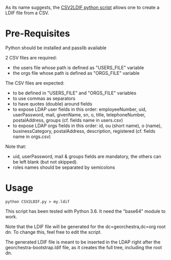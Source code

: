 As its name suggests, the [CSV2LDIF python script](./CSV2LDIF.py) allows one to create a LDIF file from a CSV.

# Pre-Requisites

Python should be installed and passlib available

2 CSV files are required:

- the users file whose path is defined as "USERS_FILE" variable
- the orgs file whose path is defined as "ORGS_FILE" variable

The CSV files are expected:

- to be defined in "USERS_FILE" and "ORGS_FILE" variables
- to use commas as separators
- to have quotes (double) around fields
- to expose LDAP user fields in this order: employeeNumber, uid, userPassword, mail, givenName, sn, o, title, telephoneNumber, postalAddress, groups (cf. fields name in users.csv)
- to expose LDAP orgs fields in this order: id, ou (short name), o (name), businessCategory, postalAddress, description, registered (cf. fields name in orgs.csv)

Note that:

- uid, userPassword, mail & groups fields are mandatory, the others can be left blank (but not skipped).
- roles names should be separated by semicolons

# Usage

    python CSV2LDIF.py > my.ldif

This script has been tested with Python 3.6.
It need the "base64" module to work.

Note that the LDIF file will be generated for the dc=georchestra,dc=org root dn.
To change this, feel free to edit the script.

The generated LDIF file is meant to be inserted in the LDAP right after the georchestra-bootstrap.ldif file, as it creates the full tree, including the root dn.

